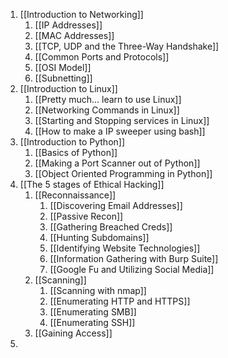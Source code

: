1. [[Introduction to Networking]]
	1. [[IP Addresses]]
	2. [[MAC Addresses]]
	3. [[TCP, UDP and the Three-Way Handshake]]
	4. [[Common Ports and Protocols]]
	5. [[OSI Model]]
	6. [[Subnetting]]
2. [[Introduction to Linux]]
	1. [[Pretty much... learn to use Linux]]
	2. [[Networking Commands in Linux]]
	3. [[Starting and Stopping services in Linux]]
	4. [[How to make a IP sweeper using bash]]
3. [[Introduction to Python]]
	1. [[Basics of Python]]
	2. [[Making a Port Scanner out of Python]]
	3. [[Object Oriented Programming in Python]]
4. [[The 5 stages of Ethical Hacking]]
	1. [[Reconnaissance]]
		1. [[Discovering Email Addresses]]
		2. [[Passive Recon]]
		3. [[Gathering Breached Creds]]
		4. [[Hunting Subdomains]]
		5. [[Identifying Website Technologies]]
		6. [[Information Gathering with Burp Suite]]
		7. [[Google Fu and Utilizing Social Media]]
	2. [[Scanning]]
		1. [[Scanning with nmap]]
		2. [[Enumerating HTTP and HTTPS]]
		3. [[Enumerating SMB]]
		4. [[Enumerating SSH]]
	3. [[Gaining Access]]
5. 
